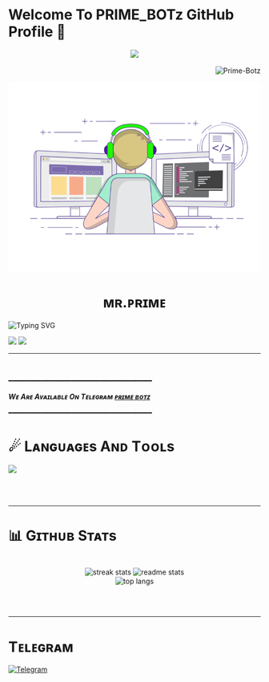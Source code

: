 # Welcome To PRIME_BOTz GitHub Profile 👋
<p align="center">
  <a href="https://github.com/Primebotz/readme-typing-svg">
    <img src="https://readme-typing-svg.demolab.com/?lines=PRIME-BOTZ&font=Fira%20SemiBold&center=true&width=480&height=45&color=fff68f&vCenter=true&pause=1000&size=40" />

</a>
</p>
<p align="Right"> <img src="https://komarev.com/ghpvc/?username=Prime-Botz&label=Profile%20views&color=0e75b6&style=flat" alt="Prime-Botz" /> </p>


<p align="center">
  <img  src="https://raw.githubusercontent.com/devSouvik/devSouvik/master/gif3.gif">
</p>
<h1 align="center">
          ᴍʀ.ᴘʀɪᴍᴇ

</h1>

![Typing SVG](https://readme-typing-svg.herokuapp.com/?lines=Hello+My+Name+is+ᴍʀ.+ᴘʀɪᴍᴇ;I+work+for+Telegram+Bot+Automatomation;I+Am+Super+Noob;I+Learn+From+Official+Document;You+can+see+the+bots+made+by+me+by+going+to+Telegram;Thanks+For+Visiting+Github;)
</p>

<img src="https://user-images.githubusercontent.com/73097560/115834477-dbab4500-a447-11eb-908a-139a6edaec5c.gif">
<img src="https://user-images.githubusercontent.com/73097560/115834477-dbab4500-a447-11eb-908a-139a6edaec5c.gif">

<hr/>
<br>

━━━━━━━━━━━━━━━━━━━━━━━━━━━━━━━━━━

_**Wᴇ Aʀᴇ Aᴠᴀɪʟᴀʙʟᴇ Oɴ Tᴇʟᴇɢʀᴀᴍ [ᴘʀɪᴍᴇ ʙᴏᴛᴢ](https://telegram.me/Prime_Botz)**_

━━━━━━━━━━━━━━━━━━━━━━━━━━━━━━━━━━


# ☄ Lᴀɴɢᴜᴀɢᴇs Aɴᴅ Tᴏᴏʟs 
<img src="https://skillicons.dev/icons?i=html,css,github,java,nodejs,python,javascript,heroku, pyrogram, telethon, git,r" />

<br/><br/>
<hr/>

# 📊 Gɪᴛʜᴜʙ Sᴛᴀᴛs
<br>
<div align=center>
  <img width=390 src="https://github-readme-streak-stats.herokuapp.com?user=Silicon-Developer&count_public=true&theme=react&border_radius=10" alt="streak stats"/>
  <img width=390 src="https://github-readme-stats.vercel.app/api?username=Silicon-Developer&count_public=true&show_icons=true&theme=react&rank_icon=github&border_radius=10" alt="readme stats" />
  <br/>
  <img width=325 align="center" src="https://github-readme-stats.vercel.app/api/top-langs/?username=Silicon-Developer&hide=HTML&langs_count=8&layout=compact&theme=react&border_radius=10&size_weight=0.5&count_weight=0.5&exclude_repo=github-readme-stats" alt="top langs" />
</div>

<br/><br/>

<hr/>

# Tᴇʟᴇɢʀᴀᴍ
<p align="left">
<a href="https://telegram.me/Prime_Botz"><img alt="Telegram" src="https://img.shields.io/badge/Prime-Botz-2CA5E0?style=for-the-badge&logo=telegram&logoColor=white"/></a>
</p>

</div>

